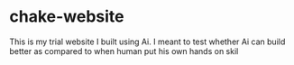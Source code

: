 # chake-website
This is my trial website I built using Ai. I meant to test whether Ai can build better as compared to when human put his own hands on skil
